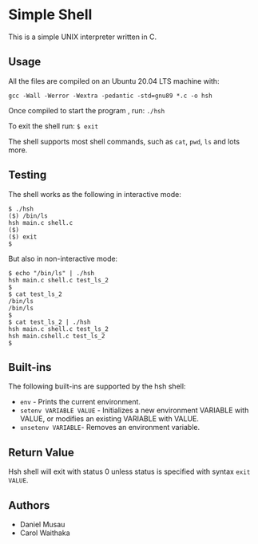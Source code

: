 # Simple Shell
This is a simple UNIX interpreter written in C.

## Usage
All the files are compiled on an Ubuntu 20.04 LTS machine with:

```
gcc -Wall -Werror -Wextra -pedantic -std=gnu89 *.c -o hsh

```
Once compiled to start the program , run:
```./hsh```

To exit the shell run:
```$ exit```

The shell supports most shell commands, such as `cat`, `pwd`, `ls` and lots more.

## Testing
The shell works as the following in interactive mode:
```
$ ./hsh
($) /bin/ls
hsh main.c shell.c
($)
($) exit
$
```

But also in non-interactive mode:
```
$ echo "/bin/ls" | ./hsh
hsh main.c shell.c test_ls_2
$
$ cat test_ls_2
/bin/ls
/bin/ls
$
$ cat test_ls_2 | ./hsh
hsh main.c shell.c test_ls_2
hsh main.cshell.c test_ls_2
$
```
## Built-ins
The following built-ins are supported by the hsh shell:
- `env` - Prints the current environment.
- `setenv VARIABLE VALUE` - Initializes a new environment VARIABLE with VALUE, or modifies an existing VARIABLE with VALUE.
- `unsetenv VARIABLE`- Removes an environment variable.

## Return Value
Hsh shell will exit with status 0 unless status is specified with syntax `exit VALUE`.

## Authors
* Daniel Musau
* Carol Waithaka
